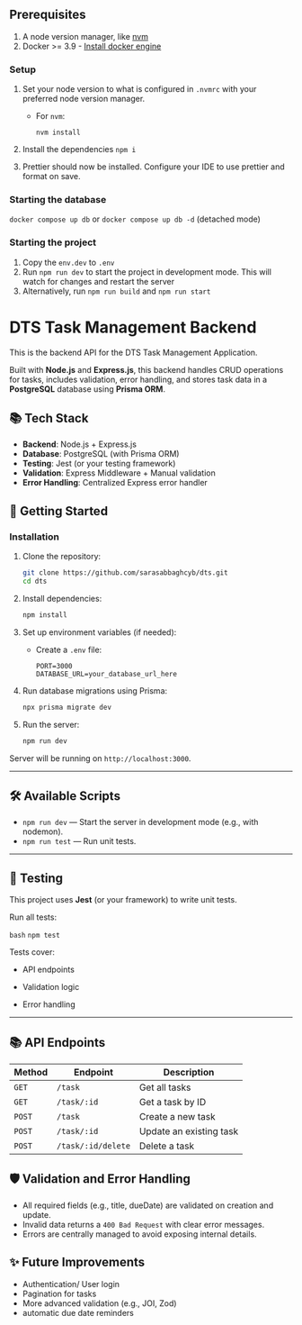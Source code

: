 
## Prerequisites

1. A node version manager, like [nvm](https://formulae.brew.sh/formula/nvm)
2. Docker >= 3.9 - [Install docker engine](https://docs.docker.com/engine/install/)

### Setup

1. Set your node version to what is configured in `.nvmrc` with your preferred node version manager.

    - For `nvm`:
      ```shell
      nvm install
      ```

2. Install the dependencies `npm i`
3. Prettier should now be installed. Configure your IDE to use prettier and format on save.

### Starting the database

`docker compose up db` or `docker compose up db -d` (detached mode)

### Starting the project

1. Copy the `env.dev` to `.env`
2. Run `npm run dev` to start the project in development mode. This will watch for changes and restart the server
3. Alternatively, run `npm run build` and `npm run start`

# DTS Task Management Backend

This is the backend API for the DTS Task Management Application.

Built with **Node.js** and **Express.js**, this backend handles CRUD operations for tasks, includes validation, error handling, and stores task data in a **PostgreSQL** database using **Prisma ORM**.

## 📚 Tech Stack

- **Backend**: Node.js + Express.js
- **Database**: PostgreSQL (with Prisma ORM)
- **Testing**: Jest (or your testing framework)
- **Validation**: Express Middleware + Manual validation
- **Error Handling**: Centralized Express error handler

## 🚀 Getting Started

### Installation

1. Clone the repository:
    ```bash
    git clone https://github.com/sarasabbaghcyb/dts.git
    cd dts
    ```

2. Install dependencies:
    ```bash
    npm install
    ```

3. Set up environment variables (if needed):
   - Create a `.env` file:
     ```
     PORT=3000
     DATABASE_URL=your_database_url_here
     ```

4. Run database migrations using Prisma:
    ```bash
    npx prisma migrate dev
    ```

5. Run the server:
    ```bash
    npm run dev
    ```

Server will be running on `http://localhost:3000`.

---

## 🛠 Available Scripts

- `npm run dev` — Start the server in development mode (e.g., with nodemon).
- `npm run test` — Run unit tests.

---

## 🧪 Testing

This project uses **Jest** (or your framework) to write unit tests.

Run all tests:

```bash```
```npm test```

Tests cover:

- API endpoints

- Validation logic

- Error handling

---

## 📚 API Endpoints

| Method | Endpoint           | Description            |
|--------|--------------------|------------------------|
| `GET`  | `/task`            | Get all tasks          |
| `GET`  | `/task/:id`        | Get a task by ID       |
| `POST` | `/task`            | Create a new task      |
| `POST` | `/task/:id`        | Update an existing task|
| `POST` | `/task/:id/delete` | Delete a task          |

## 🛡️ Validation and Error Handling

- All required fields (e.g., title, dueDate) are validated on creation and update.
- Invalid data returns a `400 Bad Request` with clear error messages.
- Errors are centrally managed to avoid exposing internal details.

## ✨ Future Improvements

- Authentication/ User login
- Pagination for tasks
- More advanced validation (e.g., JOI, Zod)
- automatic due date reminders

